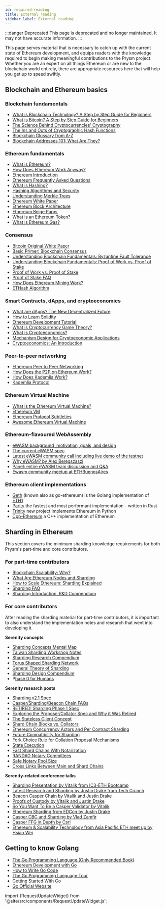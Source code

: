 ```yaml
---
id: required-reading
title: External reading
sidebar_label: External reading
---
```


:::danger Deprecated
This page is deprecated and no longer maintained. It may not have accurate information.
:::

This page serves material that is necessary to catch up with the current state of Ethereum development, and equips readers with the knowledge required to begin making meaningful contributions to the Prysm project. Whether you are an expert on all things Ethereum or are new to the blockchain world entirely, there are appropriate resources here that will help you get up to speed swiftly.

## Blockchain and Ethereum basics

### **Blockchain fundamentals**

* [What is Blockchain Technology? A Step by Step Guide for Beginners](https://blockgeeks.com/guides/what-is-blockchain-technology/)
* [What is Bitcoin? A Step by Step Guide for Beginners](https://blockgeeks.com/guides/what-is-bitcoin/)
* [The Science Behind Cryptocurrencies' Cryptography](https://blockgeeks.com/guides/cryptocurrencies-cryptography/)
* [The Ins and Outs of Cryptographic Hash Functions](https://blockgeeks.com/guides/cryptographic-hash-functions/)
* [Blockchain Glossary from A-Z](https://blockgeeks.com/guides/blockchain-glossary-from-a-z/)
* [Blockchain Addresses 101: What Are They?](https://blockgeeks.com/guides/blockchain-address-101/)

### **Ethereum fundamentals**

* [What is Ethereum?](http://ethdocs.org/en/latest/introduction/what-is-ethereum.html)
* [How Does Ethereum Work Anyway?](https://medium.com/@preethikasireddy/how-does-ethereum-work-anyway-22d1df506369)
* [Ethereum Introduction](https://github.com/ethereum/wiki/wiki/Ethereum-introduction)
* [Ethereum Frequently Asked Questions](https://github.com/ethereum/wiki/wiki/FAQs)
* [What is Hashing?](https://blockgeeks.com/guides/what-is-hashing/)
* [Hashing Algorithms and Security](https://www.youtube.com/watch?v=b4b8ktEV4Bg)
* [Understanding Merkle Trees](https://www.codeproject.com/Articles/1176140/Understanding-Merkle-Trees-Why-use-them-who-uses-t)
* [Ethereum White Paper](https://github.com/ethereum/wiki/wiki/White-Paper)
* [Ethereum Block Architecture](https://ethereum.stackexchange.com/questions/268/ethereum-block-architecture/6413#6413)
* [Ethereum Beige Paper](https://github.com/chronaeon/beigepaper/blob/master/beigepaper.pdf)
* [What is an Ethereum Token?](https://blockgeeks.com/guides/ethereum-token/)
* [What is Ethereum Gas?](https://blockgeeks.com/guides/ethereum-gas-step-by-step-guide/)

### **Consensus**

* [Bitcoin Original White Paper](https://bitcoin.org/bitcoin.pdf)
* [Basic Primer: Blockchain Consensus](https://blockgeeks.com/guides/blockchain-consensus/)
* [Understanding Blockchain Fundamentals: Byzantine Fault Tolerance](https://medium.com/loom-network/understanding-blockchain-fundamentals-part-1-byzantine-fault-tolerance-245f46fe8419)
* [Understanding Blockchain Fundamentals: Proof of Work vs. Proof of Stake](https://medium.com/loom-network/understanding-blockchain-fundamentals-part-2-proof-of-work-proof-of-stake-b6ae907c7edb)
* [Proof of Work vs. Proof of Stake](https://blockgeeks.com/guides/proof-of-work-vs-proof-of-stake/)
* [Proof of Stake FAQ](https://github.com/ethereum/wiki/wiki/Proof-of-Stake-FAQ)
* [How Does Ethereum Mining Work?](https://www.coindesk.com/information/ethereum-mining-works/)
* [ETHash Algorithm](https://github.com/ethereum/wiki/wiki/Ethash)

### **Smart Contracts, dApps, and cryptoeconomics**

* [What are dApps? The New Decentralized Future](https://blockgeeks.com/guides/dapps/)
* [How to Learn Solidity](https://blockgeeks.com/guides/solidity/)
* [Ethereum Development Tutorial](https://github.com/ethereum/wiki/wiki/Ethereum-Development-Tutorial)
* [What is Cryptocurrency Game Theory?](https://blockgeeks.com/guides/cryptocurrency-game-theory/)
* [What is Cryptoeconomics?](https://blockgeeks.com/guides/what-is-cryptoeconomics/)
* [Mechanism Design for Cryptoeconomic Applications](https://medium.com/blockchannel/a-crash-course-in-mechanism-design-for-cryptoeconomic-applications-a9f06ab6a976)
* [Cryptoeconomics: An Introduction](https://cryptoeconomics.study/)

### **Peer-to-peer networking**

* [Ethereum Peer to Peer Networking](https://github.com/ethereum/go-ethereum/wiki/Peer-to-Peer)
* [How Does the P2P on Ethereum Work?](https://www.reddit.com/r/ethereum/comments/3918u0/how_does_the_p2p_network_on_ethereum_work/)
* [How Does Kademlia Work?](http://gleamly.com/article/introduction-kademlia-dht-how-it-works)
* [Kademlia Protocol](http://www.divms.uiowa.edu/~ghosh/kademlia.pdf)

### **Ethereum Virtual Machine**

* [What is the Ethereum Virtual Machine?](https://themerkle.com/what-is-the-ethereum-virtual-machine/)
* [Ethereum VM](https://medium.com/@jeff.ethereum/go-ethereums-jit-evm-27ef88277520)
* [Ethereum Protocol Subtleties](https://github.com/ethereum/wiki/wiki/Subtleties)
* [Awesome Ethereum Virtual Machine](https://github.com/ethereum/wiki/wiki/Ethereum-Virtual-Machine-%28EVM%29-Awesome-List)

### **Ethereum-flavoured WebAssembly**

* [eWASM background, motivation, goals, and design](https://github.com/ewasm/design)
* [The current eWASM spec](https://github.com/ewasm/design/blob/master/eth_interface.md)
* [Latest eWASM community call including live demo of the testnet](https://www.youtube.com/watch?v=apIHpBSdBio)
* [Why eWASM? by Alex Beregszaszi](https://www.youtube.com/watch?v=VF7f_s2P3U0)
* [Panel: entire eWASM team discussion and Q&A](https://youtu.be/ThvForkdPyc?t=119)
* [Ewasm community meetup at ETHBuenosAires](https://www.youtube.com/watch?v=qDzrbj7dtyU)

### **Ethereum client implementations**

* [Geth](https://github.com/ethereum/go-ethereum) \(known also as go-ethereum\) is the Golang implementation of [ETH1](/docs/terminology#eth1)
* [Parity](https://github.com/paritytech/parity) the fastest and most performant implementation - written in Rust
* [Trinity](https://github.com/ethereum/py-evm/tree/master/trinity) new project implements Ethereum in Python
* [Cpp-Ethereum](https://github.com/ethereum/cpp-ethereum) a C++ implementation of Ethereum

## Sharding in Ethereum

This section covers the minimum sharding knowledge requirements for both Prysm's part-time and core contributors.

### For part-time contributors

* [Blockchain Scalability: Why?](https://blockgeeks.com/guides/blockchain-scalability/)
* [What Are Ethereum Nodes and Sharding](https://blockgeeks.com/guides/what-are-ethereum-nodes-and-sharding/)
* [How to Scale Ethereum: Sharding Explained](https://medium.com/prysmatic-labs/how-to-scale-ethereum-sharding-explained-ba2e283b7fce)
* [Sharding FAQ](https://github.com/ethereum/wiki/wiki/Sharding-FAQ)
* [Sharding Introduction: R&D Compendium](https://github.com/ethereum/wiki/wiki/Sharding-introduction-R&D-compendium)

### For core contributors

After reading the sharding material for part-time contributors, it is important to also understand the implementation notes and research that went into developing it.

**Serenity concepts**

* [Sharding Concepts Mental Map](https://www.mindomo.com/zh/mindmap/sharding-d7cf8b6dee714d01a77388cb5d9d2a01)
* [Taiwan Sharding Workshop Notes](https://hackmd.io/s/HJ_BbgCFz#%E2%9F%A0-General-Introduction)
* [Sharding Research Compendium](http://notes.ethereum.org/s/BJc_eGVFM)
* [Torus Shaped Sharding Network](https://ethresear.ch/t/torus-shaped-sharding-network/1720/8)
* [General Theory of Sharding](https://ethresear.ch/t/a-general-theory-of-what-quadratically-sharded-validation-is/1730/10)
* [Sharding Design Compendium](https://ethresear.ch/t/sharding-designs-compendium/1888/25)
* P[hase 0 for Humans](https://notes.ethereum.org/jDcuUp3-T8CeFTv0YpAsHw?view)

**Serenity research posts**

* [Sharding v2.1 Spec](https://notes.ethereum.org/SCIg8AH5SA-O4C1G1LYZHQ)
* [Casper/Sharding/Beacon Chain FAQs](https://notes.ethereum.org/9MMuzWeFTTSg-3Tz_YeiBA?view)
* [RETIRED! Sharding Phase 1 Spec](https://ethresear.ch/t/sharding-phase-1-spec-retired/1407/92)
* [Exploring the Proposer/Collator Spec and Why it Was Retired](https://ethresear.ch/t/exploring-the-proposer-collator-split/1632/24)
* [The Stateless Client Concept](https://ethresear.ch/t/the-stateless-client-concept/172/4)
* [Shard Chain Blocks vs. Collators](https://ethresear.ch/t/shard-chain-blocks-vs-collators/429)
* [Ethereum Concurrency Actors and Per Contract Sharding](https://ethresear.ch/t/ethereum-concurrency-actors-and-per-contract-sharding/375)
* [Future Compatibility for Sharding](https://ethresear.ch/t/future-compatibility-for-sharding/386)
* [Fork Choice Rule for Collation Proposal Mechanisms](https://ethresear.ch/t/fork-choice-rule-for-collation-proposal-mechanisms/922/8)
* [State Execution](https://ethresear.ch/t/state-execution-scalability-and-cost-under-dos-attacks/1048)
* [Fast Shard Chains With Notarization](https://ethresear.ch/t/as-fast-as-possible-shard-chains-with-notarization/1806/2)
* [RANDAO Notary Committees](https://ethresear.ch/t/fork-free-randao/1835/3)
* [Safe Notary Pool Size](https://ethresear.ch/t/safe-notary-pool-size/1728/3)
* [Cross Links Between Main and Shard Chains](https://ethresear.ch/t/cross-links-between-main-chain-and-shards/1860/2)

**Serenity-related conference talks**

* [Sharding Presentation by Vitalik from IC3-ETH Bootcamp](https://vod.video.cornell.edu/media/Sharding+-+Vitalik+Buterin/1_1xezsfb4/97851101)
* [Latest Research and Sharding by Justin Drake from Tech Crunch](https://www.youtube.com/watch?v=J6xO7DH20Js)
* [Beacon Casper Chain by Vitalik and Justin Drake](https://www.youtube.com/watch?v=GAywmwGToUI)
* [Proofs of Custody by Vitalik and Justin Drake](https://www.youtube.com/watch?v=jRcS9D_gw_o)
* [So You Want To Be a Casper Validator by Vitalik](https://www.youtube.com/watch?v=rl63S6kCKbA)
* [Ethereum Sharding from EDCon by Justin Drake](https://www.youtube.com/watch?v=J4rylD6w2S4)
* [Casper CBC and Sharding by Vlad Zamfir](https://www.youtube.com/watch?v=qDa4xjQq1RE&t=1951s)
* [Casper FFG in Depth by Carl](https://www.youtube.com/watch?v=uQ3IqLDf-oo)
* [Ethereum & Scalability Technology from Asia Pacific ETH meet up by Hsiao Wei](https://www.youtube.com/watch?v=GhuWWShfqBI)

## Getting to know Golang

* [The Go Programming Language \(Only Recommended Book\)](https://www.amazon.com/Programming-Language-Addison-Wesley-Professional-Computing/dp/0134190440)
* [Ethereum Development with Go](https://goethereumbook.org)
* [How to Write Go Code](http://golang.org/doc/code.html)
* [The Go Programming Language Tour](http://tour.golang.org/)
* [Getting Started With Go](http://www.youtube.com/watch?v=2KmHtgtEZ1s)
* [Go Official Website](https://golang.org/)


import {RequestUpdateWidget} from '@site/src/components/RequestUpdateWidget.js';

<RequestUpdateWidget docTitleToUse="Golang - external reading"/>